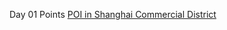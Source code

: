 
Day 01  Points [POI in Shanghai Commercial District](https://xupeitao.github.io/30DaysMapChallenge/Day01_ShanghaiPOIMap)
